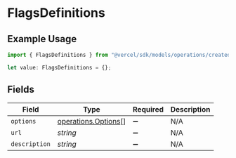 # FlagsDefinitions

## Example Usage

```typescript
import { FlagsDefinitions } from "@vercel/sdk/models/operations/createdeployment.js";

let value: FlagsDefinitions = {};
```

## Fields

| Field                                                      | Type                                                       | Required                                                   | Description                                                |
| ---------------------------------------------------------- | ---------------------------------------------------------- | ---------------------------------------------------------- | ---------------------------------------------------------- |
| `options`                                                  | [operations.Options](../../models/operations/options.md)[] | :heavy_minus_sign:                                         | N/A                                                        |
| `url`                                                      | *string*                                                   | :heavy_minus_sign:                                         | N/A                                                        |
| `description`                                              | *string*                                                   | :heavy_minus_sign:                                         | N/A                                                        |